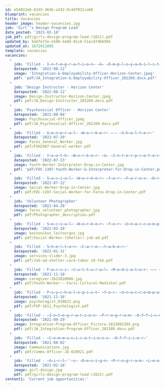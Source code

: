 ```yaml
---
id: e54022e6-62d3-464b-a342-8c4df031cab6
blueprint: vacancies
title: Vacancies
header_image: header-vacancies.jpg
job: 'Girl''s Design Program Lead'
date_posted: '2021-02-18'
job_pdf: pdf/girls-design-program-lead-(2021).pdf
updated_by: 5eb7e72e-e580-4a8d-81c6-51acd7db6565
updated_at: 1672911895
template: vacancies
vacancies:
  -
    job: 'Filled - I̶n̶t̶e̶g̶r̶a̶t̶i̶o̶n̶ ̶&̶ ̶E̶m̶p̶l̶o̶y̶a̶b̶i̶l̶i̶t̶y̶ ̶O̶f̶f̶i̶c̶e̶r̶ ̶-̶ ̶H̶o̶r̶i̶z̶o̶n̶ ̶C̶e̶n̶t̶e̶r̶'
    dateposted: '2022-08-12'
    image: 'Integration-&-Employability-Officer-Horizon-Center.jpeg'
    pdf: 'pdf/JA_Integration-&-Employability-Officer_202209.docx.pdf'
  -
    job: 'Design Instructor - Horizon Center'
    dateposted: '2022-08-12'
    image: Design-Instructor-Horizon-Center.jpeg
    pdf: pdf/JA_Design-Instructor_202209.docx.pdf
  -
    job: 'Psychosocial Officer - Horizon Center'
    dateposted: '2022-08-04'
    image: Psychosocial-Officer.jpeg
    pdf: pdf/JA_Psychosocial-Officer_202209.docx.pdf
  -
    job: 'Filled - G̶e̶n̶e̶r̶a̶l̶ ̶W̶o̶r̶k̶e̶r̶ ̶-̶ ̶S̶h̶e̶l̶t̶e̶r̶'
    dateposted: '2022-07-29'
    image: Faros_General_Worker.jpg
    pdf: pdf/FSH2907-General-worker.pdf
  -
    job: 'Filled - Y̶o̶u̶t̶h̶ ̶W̶o̶r̶k̶e̶r̶ ̶&̶ ̶I̶n̶t̶e̶r̶p̶r̶e̶t̶e̶r̶ ̶f̶o̶r̶ ̶D̶r̶o̶p̶-̶i̶n̶ ̶C̶e̶n̶t̶e̶r̶'
    dateposted: '2022-07-13'
    image: Youth-Worker-Interpreter-Drop-in-Center.jpg
    pdf: 'pdf/FDC-1307-Youth-Worker-&-Interpreter-for-Drop-in-Center.pdf'
  -
    job: 'Filled - S̶o̶c̶i̶a̶l̶ ̶W̶o̶r̶k̶e̶r̶ ̶f̶o̶r̶ ̶F̶a̶r̶o̶s̶ ̶D̶r̶o̶p̶-̶i̶n̶ ̶C̶e̶n̶t̶e̶r̶'
    dateposted: '2022-07-12'
    image: Social-Worker-Drop-in-Center.jpg
    pdf: pdf/FDC-1207-Social-Worker-for-Faros-Drop-in-Center.pdf
  -
    job: 'Volunteer Photographer'
    dateposted: '2022-04-28'
    image: faros_volunteer_photographer.jpg
    pdf: pdf/Photographer_description.pdf
  -
    job: 'Filled - S̶o̶c̶i̶a̶l̶ ̶W̶o̶r̶k̶e̶r̶ ̶f̶o̶r̶ ̶U̶n̶a̶c̶c̶o̶m̶p̶a̶n̶i̶e̶d̶ ̶M̶i̶n̶o̶r̶s̶ ̶[̶S̶h̶e̶l̶t̶e̶r̶]̶'
    dateposted: '2022-03-16'
    image: koinonikos_leitourgos.jpg
    pdf: pdf/Social-Worker-(Shelter)-job-ad.pdf
  -
    job: 'Filled - S̶h̶e̶l̶t̶e̶r̶ ̶C̶a̶r̶e̶-̶t̶a̶k̶e̶r̶'
    dateposted: '2022-01-31'
    image: services-slider-3.jpg
    pdf: pdf/Job-ad-shelter-care-taker-18-feb.pdf
  -
    job: 'Filled - F̶a̶r̶s̶i̶ ̶C̶u̶l̶t̶u̶r̶a̶l̶ ̶M̶e̶d̶i̶a̶t̶o̶r̶ ̶–̶ ̶Y̶o̶u̶t̶h̶ ̶W̶o̶r̶k̶e̶r̶'
    dateposted: '2021-11-18'
    image: caregiver-1622810066.jpg
    pdf: pdf/Youth-Worker---Farsi-Cultural-Mediator.pdf
  -
    job: 'Filled - P̶s̶y̶c̶h̶o̶l̶o̶g̶i̶s̶t̶ ̶f̶o̶r̶ ̶U̶n̶a̶c̶c̶o̶m̶p̶a̶n̶i̶e̶d̶ ̶M̶i̶n̶o̶r̶s̶'
    dateposted: '2021-11-16'
    image: psychologist_010621.png
    pdf: pdf/FSP-1611_Psychologist.pdf
  -
    job: 'Filled - ̶I̶n̶t̶e̶g̶r̶a̶t̶i̶o̶n̶ ̶P̶r̶o̶g̶r̶a̶m̶ ̶O̶f̶f̶i̶c̶e̶r̶'
    dateposted: '2021-09-29'
    image: Integration-Program-Officer_Picture-1633002305.png
    pdf: pdf/JA_Integration-Program-Officer_202109.docx.pdf
  -
    job: 'Filled - ̶C̶o̶m̶m̶u̶n̶i̶c̶a̶t̶i̶o̶n̶s̶ ̶O̶f̶f̶i̶c̶e̶r̶'
    dateposted: '2021-08-02'
    image: Communications.jpg
    pdf: pdf/Comms-Officer-JD-020821.pdf
  -
    job: 'Filled - ̶G̶i̶r̶l̶''̶s̶ ̶D̶e̶s̶i̶g̶n̶ ̶P̶r̶o̶g̶r̶a̶m̶ ̶L̶e̶a̶d̶'
    dateposted: '2021-02-18'
    image: girl-design.jpg
    pdf: pdf/girls-design-program-lead-(2021).pdf
content1: 'Current job opportunities:'
---
```

